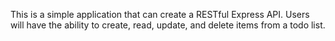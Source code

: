 This is a simple application that can create a RESTful Express API. Users will have the ability to create, read, update, and delete items from a todo list.
